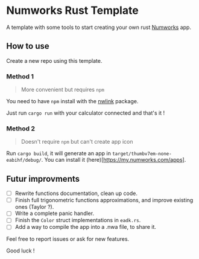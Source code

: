 # Numworks Rust Template

A template with some tools to start creating your own rust [Numworks](https://www.numworks.com/) app.

## How to use

Create a new repo using this template.

### Method 1
> More convenient but requires `npm`

You need to have `npm` install with the [nwlink](https://www.npmjs.com/package/nwlink) package.

Just run `cargo run` with your calculator connected and that's it !

### Method 2
> Doesn't require `npm` but can't create app icon

Run `cargo build`, it will generate an app in `target/thumbv7em-none-eabihf/debug/`.
You can install it (here)[https://my.numworks.com/apps].

## Futur improvments

- [ ] Rewrite functions documentation, clean up code.
- [ ] Finish full trigonometric functions approximations, and improve existing ones (Taylor ?).
- [ ] Write a complete panic handler.
- [ ] Finish the `Color` struct implementations in `eadk.rs`.
- [ ] Add a way to compile the app into a .nwa file, to share it.

Feel free to report issues or ask for new features.

Good luck !
